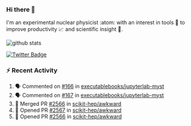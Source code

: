 ### Hi there 👋 

I'm an experimental nuclear physicist :atom: with an interest in tools :wrench: to improve productivity :chart_with_upwards_trend: and scientific insight :telescope:.

![github stats](https://github-readme-stats.vercel.app/api?username=agoose77&show_icons=true&hide_rank=true&hide_title=true&bg_color=30,e76445,904e95&text_color=efe3ec&icon_color=efe3ec)
<!--
**agoose77/agoose77** is a ✨ _special_ ✨ repository because its `README.md` (this file) appears on your GitHub profile.

Here are some ideas to get you started:

- 🔭 I’m currently working on ...
- 🌱 I’m currently learning ...
- 👯 I’m looking to collaborate on ...
- 🤔 I’m looking for help with ...
- 💬 Ask me about ...
- 📫 How to reach me: ...
- 😄 Pronouns: ...
- ⚡ Fun fact: ...
-->

[![Twitter Badge](https://img.shields.io/twitter/follow/agoose77?style=flat-square&logo=Twitter&logoColor=white&color=cornflowerblue)](https://twitter.com/agoose77)

### :zap: Recent Activity

<!--START_SECTION:activity-->
1. 🗣 Commented on [#166](https://github.com/executablebooks/jupyterlab-myst/issues/166) in [executablebooks/jupyterlab-myst](https://github.com/executablebooks/jupyterlab-myst)
2. 🗣 Commented on [#167](https://github.com/executablebooks/jupyterlab-myst/issues/167) in [executablebooks/jupyterlab-myst](https://github.com/executablebooks/jupyterlab-myst)
3. 🎉 Merged PR [#2566](https://github.com/scikit-hep/awkward/pull/2566) in [scikit-hep/awkward](https://github.com/scikit-hep/awkward)
4. 💪 Opened PR [#2567](https://github.com/scikit-hep/awkward/pull/2567) in [scikit-hep/awkward](https://github.com/scikit-hep/awkward)
5. 💪 Opened PR [#2566](https://github.com/scikit-hep/awkward/pull/2566) in [scikit-hep/awkward](https://github.com/scikit-hep/awkward)
<!--END_SECTION:activity-->
